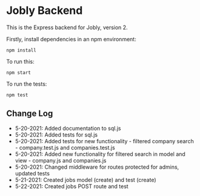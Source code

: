 # Jobly Backend

This is the Express backend for Jobly, version 2.

Firstly, install dependencies in an npm environment:

    npm install

To run this:

    npm start

To run the tests:

    npm test

## Change Log

-   5-20-2021: Added documentation to sql.js
-   5-20-2021: Added tests for sql.js
-   5-20-2021: Added tests for new functionality - filtered company search - company.test.js and companies.test.js
-   5-20-2021: Added new functionality for filtered search in model and view - company.js and companies.js
-   5-20-2021: Changed middleware for routes protected for admins, updated tests
-   5-21-2021: Created jobs model (create) and test (create)
-   5-22-2021: Created jobs POST route and test
